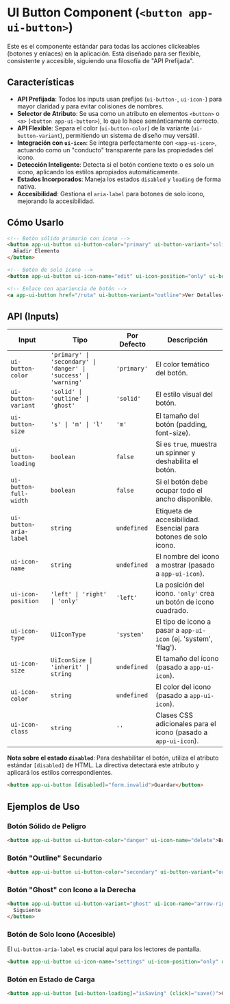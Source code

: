 <!-- File: d:\desarrollos\countries2\frontend\src\app\shared\components\ui-button\README.md | Last Modified: 2025-10-19 -->

# UI Button Component (`<button app-ui-button>`)

Este es el componente estándar para todas las acciones clickeables (botones y enlaces) en la aplicación. Está diseñado para ser flexible, consistente y accesible, siguiendo una filosofía de "API Prefijada".

## Características

-   **API Prefijada**: Todos los inputs usan prefijos (`ui-button-`, `ui-icon-`) para mayor claridad y para evitar colisiones de nombres.
-   **Selector de Atributo**: Se usa como un atributo en elementos `<button>` o `<a>` (`<button app-ui-button>`), lo que lo hace semánticamente correcto.
-   **API Flexible**: Separa el color (`ui-button-color`) de la variante (`ui-button-variant`), permitiendo un sistema de diseño muy versátil.
-   **Integración con `ui-icon`**: Se integra perfectamente con `<app-ui-icon>`, actuando como un "conducto" transparente para las propiedades del icono.
-   **Detección Inteligente**: Detecta si el botón contiene texto o es solo un icono, aplicando los estilos apropiados automáticamente.
-   **Estados Incorporados**: Maneja los estados `disabled` y `loading` de forma nativa.
-   **Accesibilidad**: Gestiona el `aria-label` para botones de solo icono, mejorando la accesibilidad.

## Cómo Usarlo

```html
<!-- Botón sólido primario con icono -->
<button app-ui-button ui-button-color="primary" ui-button-variant="solid" ui-icon-name="plus">
  Añadir Elemento
</button>

<!-- Botón de solo icono -->
<button app-ui-button ui-icon-name="edit" ui-icon-position="only" ui-button-aria-label="Editar elemento"></button>

<!-- Enlace con apariencia de botón -->
<a app-ui-button href="/ruta" ui-button-variant="outline">Ver Detalles</a>
```

## API (Inputs)

| Input                   | Tipo                                                             | Por Defecto | Descripción                                                                                             |
| ----------------------- | ---------------------------------------------------------------- | ----------- | ------------------------------------------------------------------------------------------------------- |
| `ui-button-color`       | `'primary' \| 'secondary' \| 'danger' \| 'success' \| 'warning'` | `'primary'` | El color temático del botón.                                                                            |
| `ui-button-variant`     | `'solid' \| 'outline' \| 'ghost'`                                | `'solid'`   | El estilo visual del botón.                                                                             |
| `ui-button-size`        | `'s' \| 'm' \| 'l'`                                              | `'m'`       | El tamaño del botón (padding, font-size).                                                               |
| `ui-button-loading`     | `boolean`                                                        | `false`     | Si es `true`, muestra un spinner y deshabilita el botón.                                                |
| `ui-button-full-width`  | `boolean`                                                        | `false`     | Si el botón debe ocupar todo el ancho disponible.                                                       |
| `ui-button-aria-label`  | `string`                                                         | `undefined` | Etiqueta de accesibilidad. Esencial para botones de solo icono.                                         |
| `ui-icon-name`          | `string`                                                         | `undefined` | El nombre del icono a mostrar (pasado a `app-ui-icon`).                                                   |
| `ui-icon-position`      | `'left' \| 'right' \| 'only'`                                    | `'left'`    | La posición del icono. `'only'` crea un botón de icono cuadrado.                                        |
| `ui-icon-type`          | `UiIconType`                                                     | `'system'`  | El tipo de icono a pasar a `app-ui-icon` (ej. 'system', 'flag').                                        |
| `ui-icon-size`          | `UiIconSize \| 'inherit' \| string`                              | `undefined` | El tamaño del icono (pasado a `app-ui-icon`).                                                           |
| `ui-icon-color`         | `string`                                                         | `undefined` | El color del icono (pasado a `app-ui-icon`).                                                            |
| `ui-icon-class`         | `string`                                                         | `''`        | Clases CSS adicionales para el icono (pasado a `app-ui-icon`).                                          |

**Nota sobre el estado `disabled`**: Para deshabilitar el botón, utiliza el atributo estándar `[disabled]` de HTML. La directiva detectará este atributo y aplicará los estilos correspondientes.

```html
<button app-ui-button [disabled]="form.invalid">Guardar</button>
```

## Ejemplos de Uso

### Botón Sólido de Peligro

```html
<button app-ui-button ui-button-color="danger" ui-icon-name="delete">Borrar</button>
```

### Botón "Outline" Secundario

```html
<button app-ui-button ui-button-color="secondary" ui-button-variant="outline">Cancelar</button>
```

### Botón "Ghost" con Icono a la Derecha

```html
<button app-ui-button ui-button-variant="ghost" ui-icon-name="arrow-right" ui-icon-position="right">
  Siguiente
</button>
```

### Botón de Solo Icono (Accesible)

El `ui-button-aria-label` es crucial aquí para los lectores de pantalla.

```html
<button app-ui-button ui-icon-name="settings" ui-icon-position="only" ui-button-aria-label="Configuración"></button>
```

### Botón en Estado de Carga

```html
<button app-ui-button [ui-button-loading]="isSaving" (click)="save()">Guardar Cambios</button>
```